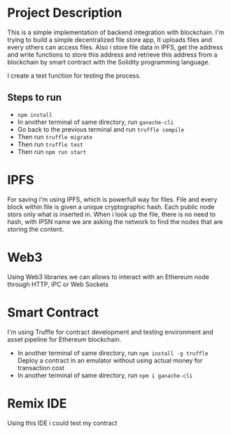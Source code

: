 # Project Description

This is a simple implementation of backend integration with blockchain. 
I'm trying to build a simple decentralized file store app, It uploads files and every others can access files.
Also i store file data in IPFS, get the address and write functions to store 
this address and retrieve this address from a blockchain by smart contract with the 
Solidity programming language.

I create a test function for testing the process.

## Steps to run

- ```npm install```
- In another terminal of same directory, run ```ganache-cli```
- Go back to the previous terminal and run ```truffle compile```
- Then run ```truffle migrate```
- Then run ```truffle test```
- Then run ```npm run start```


# IPFS
For saving i'm using IPFS, which is powerfull way for files. File and every block within file is given a unique
cryptographic hash. Each public node stors only what is inserted in. When i look up the file, there is no need to
hash, with IPSN name we are asking the network to find the nodes that are storing the content.

# Web3
Using Web3 libraries we can allows to interact with an Ethereum node through HTTP, IPC or Web Sockets

# Smart Contract
I'm using Truffle for contract development and testing environment and asset pipeline for Ethereum blockchain.
- In another terminal of same directory, run ```npm install -g truffle```
Deploy a contract in an emulator without using actual money for transaction cost
- In another terminal of same directory, run ```npm i ganache-cli```

#  Remix IDE
Using this IDE i could test my contract



